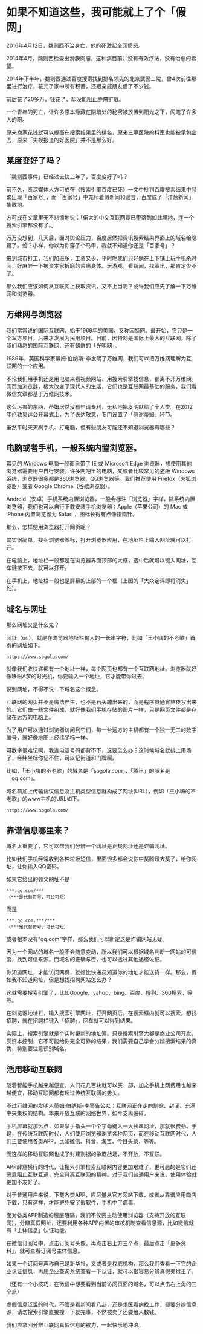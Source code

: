 # 如果不知道这些，我可能就上了个「假网」


2016年4月12日，魏则西不治身亡，他的死激起全网愤怒。

2014年4月，魏则西检查出滑膜肉瘤，这种病目前并没有有效疗法，没有治愈的希望。

2014年下半年，魏则西通过百度搜索找到排名领先的北京武警二院，曾4次前往那里进行治疗，花光了家中所有积蓄，还跟亲戚朋友借了不少钱。

前后花了20多万，钱花了，却没能阻止肿瘤扩散。

一个青年的死亡，让许多原本隐藏在阴暗处的秘密被放置到阳光之下，闪瞎了许多人的眼。

原来商家花钱就可以提高在搜索结果里的排名，原来三甲医院的科室也能被承包出去，原来「央视报道的好医院」并不是那么好。

## 某度变好了吗？

「魏则西事件」已经过去快三年了，百度变好了吗？

前不久，资深媒体人方可成在《搜索引擎百度已死》一文中批判百度搜索结果中频繁出现「百家号」，而「百家号」中充斥着假新闻和谣言，百度成了「洋葱新闻」集散地。

方可成在文章里无不悲愤地说：「偌大的中文互联网竟已堕落到如此境地，连一个搜索引擎都没有了。」

万万没想到，几天后，面对舆论压力，百度居然把资讯搜索结果界面上的域名给隐藏了。蛤？小样，你以为你穿了个马甲，我就不知道你还是「百家号」？

来到城市打工，我们加班多，工资又少，平时呢我们只好躺在上下铺上玩手机杀时间，好麻醉一下被资本家折磨的苦痛身体。玩游戏，看新闻，找资讯，那肯定少不了。

那么我们应该如何从互联网上获取资讯，又不上当呢？或许我们应先了解一下万维网和浏览器。

## 万维网与浏览器

我们常常说的国际互联网，始于1969年的美国，又称因特网。最开始，它只是一个军方项目，后来才发展为民用项目。目前，因特网是国际上最大的互联网。除了我们熟悉的国际互联网，还有朝鲜的「光明网」。

1989年，英国科学家蒂姆·伯纳斯-李发明了万维网，我们可以把万维网理解为互联网的一个应用。

不论我们用手机还是用电脑来看视频网站、用搜索引擎找信息，都离不开万维网。网页加浏览器，极大改变了现代人的生活，它们也是互联网最基础的服务，我们看微信文章都基于万维网技术。

这么厉害的东西，蒂姆居然没有申请专利，无私地把发明献给了全人类。在2012年伦敦奥运会开幕式上，为了表达敬意，专门设置了「感谢蒂姆」环节。

虽然平时天天刷手机、打电脑，但有些朋友可能还不知道浏览器有哪些？

## 电脑或者手机，一般系统内置浏览器。

常见的 Windows 电脑一般都自带了 IE 或 Microsoft Edge 浏览器，想使用其他浏览器需要用户自行安装。许多网吧里的电脑，又或者比较常见的盗版 Windows 系统，浏览器很多都是360浏览器、QQ浏览器等。我们推荐使用 Firefox（火狐浏览器）或者 Google Chrome（谷歌浏览器）。

Android（安卓）手机系统内置浏览器，一般会标注「浏览器」字样，除系统内置浏览器，我们也可以自行下载安装手机浏览器；Apple（苹果公司）的 Mac 或 iPhone 内置浏览器为 Safari ，图标长得有点像指南针。

那么，怎样使用浏览器打开网页呢？

其实很简单，找到浏览器图标，打开浏览器应用，在地址栏上输入网址就可以打开。

在电脑上，地址栏一般都是在浏览器界面顶部的大框，选中后就可以键入网址，回车键按下去，就可以打开。

在手机上，地址栏一般也是屏幕的上部的一个框（上图的「大众定评即将消失」处）。

## 域名与网址

那么网址又是什么鬼？

网址（url），就是在浏览器地址栏输入的一长串字符，比如「王小嗨的不老歌」首页的网址如下。

```
https://www.sogola.com/ 
```

就像我们收快递都有一个地址一样，每个网页也都有一个互联网地址。浏览器就好像哆啦A梦的时光机，你要输入一个地址，它才能带你过去。

说到网址，不得不说一下域名这个概念。

互联网的网页并不是魔法产生，也不是石头蹦出来的，而是程序员通宵熬夜写出来的。它们由一些文件组成，就好像我们手机存储的图片一样，只是网页文件都是存储在远方的电脑上。

为了用户可以通过浏览器访问到它们，每一台远方的主机都有一个独一无二的数字编号，就好像地图上经纬坐标一样。

可数字很难记啊，我连电话号码都背不下，这要怎么办？这时候域名就排上用场了，经纬坐标你记不住，可以记街道和门牌啊。

比如，「王小嗨的不老歌」的域名是「sogola.com」，「腾讯」的域名是「qq.com」。

域名前加上传输协议信息及主机类型信息就构成了网址(URL），例如「王小嗨的不老歌」的www主机的URL如下。

```
https://www.sogola.com/
```

## 靠谱信息哪里来？

域名太重要了，它可以帮我们分辨一个网址是正规网址还是诈骗网址。

比如我们手机经常收到各种垃圾短信，里面很多都会说你中奖腾讯大奖了，给你网址，让你输入QQ密码。

如果它给出的领奖网址不是

```
***.qq.com/***
（***是代替符号，可长可短）
```

而是

```
***.qq.com.***/***
（***是代替符号，可长可短）
```

或者根本没有"qq.com"字样，那么我们可以断定这是诈骗网站无疑。

因为一个网站的域名一般不会随意变动，所以我们可以根据域名判断一网站的可信度，找到可信来源。而域名的正确与否，也可以透过其他途径佐证。

你知道网址，才能访问网页，就好比快递员知道你的地址才能送货一样。那么，假如我不知道网址，但是想找招聘网站怎么办？

这就需要搜索引擎了，比如Google、yahoo、bing、百度、搜狗、360搜索，等等。

在浏览器地址栏，输入搜索引擎网址，打开网页后，在搜索框内就可以搜索。想找招聘，就在招聘栏键入「招聘」，回车就可以得到结果。

实际上，搜索引擎就是个实时更新的地址簿。只是搜索引擎大都是商业公司开发，受资本控制，它不可能给你完全可靠的结果，我们需要自己学会分辨搜索结果的真伪，特别要注意识别域名。

## 活用移动互联网

随着智能手机越来越便宜，人们花几百块就可以买一部，加之手机上网费用也越来越便宜，移动互联网都有超过传统互联网的势头。

不过万维网的发明人蒂姆·伯纳斯-李警告公众：互联网正在走向割据、封闭、充满中央集权的结构。本来开放互联的网络世界，如今支离破碎。

手机屏幕就那么点，如果拿手指头一个个字母键入一大长串网址，那就很费劲。于是，在传统互联网时代，人们使用浏览器浏览各种网页，而在移动互联网时代，人们主要使用各类APP，比如微信、抖音、淘宝、今日头条，等等。

而这样的移动互联网也成了封建割据的争霸战场，不开放，不互联。

APP肆意横行的时代，让搜索引擎检索互联网内容更加艰难了，更可恶的是它们还恶意阻止互联互通，完全背离互联网的精神。对于我们普通用户来说，使用体验就更加不友好了。

对于普通用户来说，下载各类APP，应尽量从官方网站下载，或者从靠谱应用商店下载，只有这样，才能避免安了假软件，手机中了病毒。

面对各类APP制造的层层阻隔，我们不仅要主动使用浏览器（支持开放的互联网），分辨真假网址，还要利用各种APP内置的审核机制查看信息源，比如微信就有「主体信息」认证功能。

在微信订阅号中，点击订阅号头像，再点击右上方三个点，最后点击「更多资料」，就可查看订阅号主体信息。

如果一个订阅号声称自己是新华社，又或者是权威机构，那么我们查看一下它的企业认证信息，再用企业查询系统查看一下认证，就可以很容易分辨真假美猴王了。

（还有一个小技巧，在微信中想要看到当前访问页面的域名，可以点击右上角的三个点）

虚假信息泛滥的时代，不管是看新闻看八卦，还是求医看病找工作，都要分辨信息源，请勿搜索引擎直接搜一下就完事，不然被卖了还要给人数钱。

我们应拿回分辨互联网真假信息的权力，一起快乐地冲浪。
